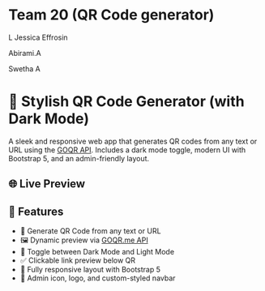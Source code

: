 # Team 20 (QR Code generator)

  L Jessica Effrosin

  Abirami.A

  Swetha A

# 🔳 Stylish QR Code Generator (with Dark Mode)

A sleek and responsive web app that generates QR codes from any text or URL using the [GOQR API](https://goqr.me/api/). Includes a dark mode toggle, modern UI with Bootstrap 5, and an admin-friendly layout.



## 🌐 Live Preview





## 🚀 Features

- 🔗 Generate QR Code from any text or URL
- 🖼️ Dynamic preview via [GOQR.me API](https://goqr.me/api/)
- 🌙 Toggle between Dark Mode and Light Mode
- ✅ Clickable link preview below QR
- 🎨 Fully responsive layout with Bootstrap 5
- 👤 Admin icon, logo, and custom-styled navbar






